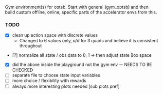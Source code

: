 Gym environment(s) for optsb. Start with general (gym_optsb) and then build custom offline, online, specific parts of the accelerator envs from this.

### TODO
 - [X] clean up action space with discrete values
    - Changed to 6 values only, u/d for 3 quads and believe it is consistent throughout
 - [?] normalize all state / obs data to 0, 1 -> then adjust state Box space
 - [X] did the above inside the playground not the gym env -- NEEDS TO BE CHECKED
 - [ ] separate file to choose state input variables
 - [ ] more choice / flexibility with rewards
 - [ ] always more interesting plots needed [sub plots pref]